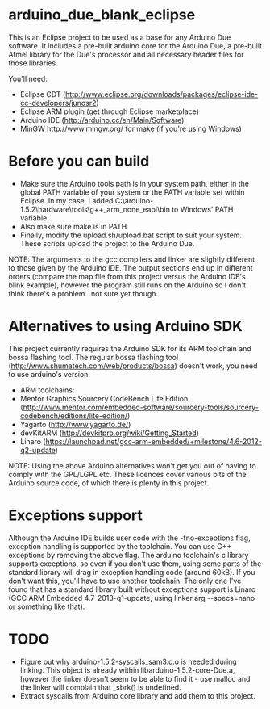 arduino_due_blank_eclipse
=========================

This is an Eclipse project to be used as a base for any Arduino Due
software. It includes a pre-built arduino core for the Arduino Due,
a pre-built Atmel library for the Due's processor and all necessary
header files for those libraries.

You'll need:

- Eclipse CDT 
  (http://www.eclipse.org/downloads/packages/eclipse-ide-cc-developers/junosr2)
- Eclipse ARM plugin (get through Eclipse marketplace)
- Arduino IDE (http://arduino.cc/en/Main/Software)
- MinGW  http://www.mingw.org/ for make (if you're using Windows)


Before you can build
====================
- Make sure the Arduino tools path is in your system path, either in the global
  PATH variable of your system or the PATH variable set within Eclipse. In my 
  case, I added C:\arduino-1.5.2\hardware\tools\g++_arm_none_eabi\bin to 
  Windows' PATH variable.
- Also make sure make is in PATH
- Finally, modify the upload.sh/upload.bat script to suit your system. These 
  scripts upload the project to the Arduino Due.
  
NOTE:
The arguments to the gcc compilers and linker are slightly different to those
given by the Arduino IDE. The output sections end up in different orders
(compare the map file from this project versus the Arduino IDE's blink 
example), however the program still runs on the Arduino so I don't think 
there's a problem...not sure yet though.


Alternatives to using Arduino SDK
=================================

This project currently requires the Arduino SDK for its ARM toolchain and 
bossa flashing tool. The regular bossa flashing tool 
(http://www.shumatech.com/web/products/bossa) doesn't work, you need to 
use arduino's version.

- ARM toolchains:
 - Mentor Graphics Sourcery CodeBench Lite Edition
   (http://www.mentor.com/embedded-software/sourcery-tools/sourcery-codebench/editions/lite-edition/)
 - Yagarto (http://www.yagarto.de/)
 - devKitARM (http://devkitpro.org/wiki/Getting_Started)
 - Linaro (https://launchpad.net/gcc-arm-embedded/+milestone/4.6-2012-q2-update)

NOTE:
Using the above Arduino alternatives won't get you out of having to comply 
with the GPL/LGPL etc. These licences cover various bits of the Arduino source
code, of which there is plenty in this project.


Exceptions support 
==================

Although the Arduino IDE builds user code with the -fno-exceptions flag, exception
handling is supported by the toolchain. You can use C++ exceptions by removing the
above flag. The arduino toolchain's c library supports exceptions, so even if you 
don't use them, using some parts of the standard library will drag in exception
handling code (around 60kB). If you don't want this, you'll have to use another
toolchain. The only one I've found that has a standard library built without
exceptions support is Linaro (GCC ARM Embedded 4.7-2013-q1-update, using linker arg 
--specs=nano or something like that).


TODO
====

- Figure out why arduino-1.5.2-syscalls_sam3.c.o is needed during linking. This
  object is already within libarduino-1.5.2-core-Due.a, however the linker doesn't
  seem to be able to find it - use malloc and the linker will complain that _sbrk()
  is undefined.
- Extract syscalls from Arduino core library and add them to this project.
